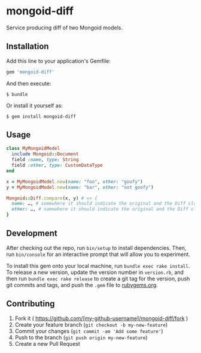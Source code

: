 # mongoid-diff

Service producing diff of two Mongoid models.

## Installation

Add this line to your application's Gemfile:

```ruby
gem 'mongoid-diff'
```

And then execute:

    $ bundle

Or install it yourself as:

    $ gem install mongoid-diff

## Usage

```ruby
class MyMongoidModel
  include Mongoid::Document
  field :name, type: String
  field :other, type: CustomDataType
end

x = MyMongoidModel.new(name: "foo", other: "goofy")
y = MyMongoidModel.new(name: "bar", other: "not goofy")

Mongoid::Diff.compare(x, y) # => {
  name: …, # somewhere it should indicate the original and the Diff class detected/used
  other: …, # somewhere it should indicate the original and the Diff class detected/used
}
```

## Development

After checking out the repo, run `bin/setup` to install dependencies. Then, run `bin/console` for an interactive prompt that will allow you to experiment.

To install this gem onto your local machine, run `bundle exec rake install`. To release a new version, update the version number in `version.rb`, and then run `bundle exec rake release` to create a git tag for the version, push git commits and tags, and push the `.gem` file to [rubygems.org](https://rubygems.org).

## Contributing

1. Fork it ( https://github.com/[my-github-username]/mongoid-diff/fork )
2. Create your feature branch (`git checkout -b my-new-feature`)
3. Commit your changes (`git commit -am 'Add some feature'`)
4. Push to the branch (`git push origin my-new-feature`)
5. Create a new Pull Request
